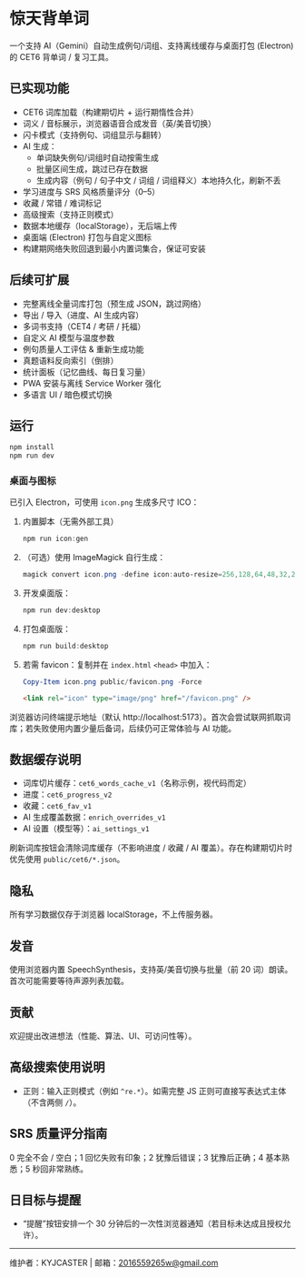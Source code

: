 # 惊天背单词

一个支持 AI（Gemini）自动生成例句/词组、支持离线缓存与桌面打包 (Electron) 的 CET6 背单词 / 复习工具。

## 已实现功能

- CET6 词库加载（构建期切片 + 运行期惰性合并）
- 词义 / 音标展示，浏览器语音合成发音（英/美音切换）
- 闪卡模式（支持例句、词组显示与翻转）
- AI 生成：
	- 单词缺失例句/词组时自动按需生成
	- 批量区间生成，跳过已存在数据
	- 生成内容（例句 / 句子中文 / 词组 / 词组释义）本地持久化，刷新不丢
- 学习进度与 SRS 风格质量评分（0–5）
- 收藏 / 常错 / 难词标记
- 高级搜索（支持正则模式）
- 数据本地缓存（localStorage），无后端上传
- 桌面端 (Electron) 打包与自定义图标
- 构建期网络失败回退到最小内置词集合，保证可安装

## 后续可扩展

- 完整离线全量词库打包（预生成 JSON，跳过网络）
- 导出 / 导入（进度、AI 生成内容）
- 多词书支持（CET4 / 考研 / 托福）
- 自定义 AI 模型与温度参数
- 例句质量人工评估 & 重新生成功能
- 真题语料反向索引（倒排）
- 统计面板（记忆曲线、每日复习量）
- PWA 安装与离线 Service Worker 强化
- 多语言 UI / 暗色模式切换

## 运行

```powershell
npm install
npm run dev
```

### 桌面与图标

已引入 Electron，可使用 `icon.png` 生成多尺寸 ICO：

1. 内置脚本（无需外部工具）
   
	```powershell
	npm run icon:gen
	```

2. （可选）使用 ImageMagick 自行生成：
   
	```powershell
	magick convert icon.png -define icon:auto-resize=256,128,64,48,32,24,16 build/icon.ico
	```

3. 开发桌面版：
   
	```powershell
	npm run dev:desktop
	```

4. 打包桌面版：
   
	```powershell
	npm run build:desktop
	```

5. 若需 favicon：复制并在 `index.html` `<head>` 中加入：
   
	```powershell
	Copy-Item icon.png public/favicon.png -Force
	```
   
	```html
	<link rel="icon" type="image/png" href="/favicon.png" />
	```

浏览器访问终端提示地址（默认 http://localhost:5173）。首次会尝试联网抓取词库；若失败使用内置少量后备词，后续仍可正常体验与 AI 功能。

## 数据缓存说明
- 词库切片缓存：`cet6_words_cache_v1`（名称示例，视代码而定）
- 进度：`cet6_progress_v2`
- 收藏：`cet6_fav_v1`
- AI 生成覆盖数据：`enrich_overrides_v1`
- AI 设置（模型等）：`ai_settings_v1`

刷新词库按钮会清除词库缓存（不影响进度 / 收藏 / AI 覆盖）。存在构建期切片时优先使用 `public/cet6/*.json`。

## 隐私

所有学习数据仅存于浏览器 localStorage，不上传服务器。

## 发音

使用浏览器内置 SpeechSynthesis，支持英/美音切换与批量（前 20 词）朗读。首次可能需要等待声源列表加载。

## 贡献

欢迎提出改进想法（性能、算法、UI、可访问性等）。

## 高级搜索使用说明
- 正则：输入正则模式（例如 `^re.*`）。如需完整 JS 正则可直接写表达式主体（不含两侧 `/`）。

## SRS 质量评分指南

0 完全不会 / 空白；1 回忆失败有印象；2 犹豫后错误；3 犹豫后正确；4 基本熟悉；5 秒回非常熟练。

## 日目标与提醒
- “提醒”按钮安排一个 30 分钟后的一次性浏览器通知（若目标未达成且授权允许）。

---

维护者：KYJCASTER  |  邮箱：2016559265w@gmail.com

